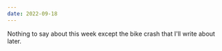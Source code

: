 ```yaml
---
date: 2022-09-18
---
```


Nothing to say about this week except the bike crash that I'll write about later.
